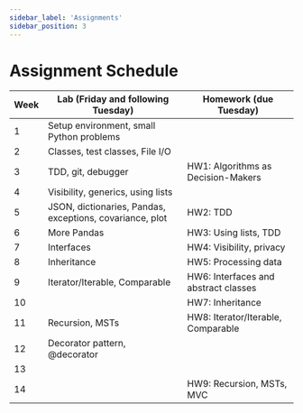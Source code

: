 ```yaml
---
sidebar_label: 'Assignments'
sidebar_position: 3
---
```


# Assignment Schedule

| Week | Lab (Friday and following Tuesday) | Homework (due Tuesday) |
| ---- | ---------------------------------- | -------- |
| 1 | Setup environment, small Python problems |  |
| 2 | Classes, test classes, File I/O |  |
| 3 | TDD, git, debugger | HW1: Algorithms as Decision-Makers |
| 4 | Visibility, generics, using lists |  |
| 5 | JSON, dictionaries, Pandas, exceptions, covariance, plot | HW2: TDD |
| 6 | More Pandas | HW3: Using lists, TDD |
| 7 | Interfaces | HW4: Visibility, privacy |
| 8 | Inheritance | HW5: Processing data |
| 9 | Iterator/Iterable, Comparable | HW6: Interfaces and abstract classes |
| 10 |  | HW7: Inheritance |
| 11 | Recursion, MSTs | HW8: Iterator/Iterable, Comparable |
| 12 | Decorator pattern, @decorator |  |
| 13 |  |  |
| 14 |  | HW9: Recursion, MSTs, MVC |